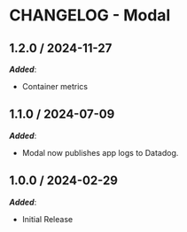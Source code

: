 # CHANGELOG - Modal

## 1.2.0 / 2024-11-27

***Added***:

* Container metrics

## 1.1.0 / 2024-07-09

***Added***:

* Modal now publishes app logs to Datadog.

## 1.0.0 / 2024-02-29

***Added***:

* Initial Release

